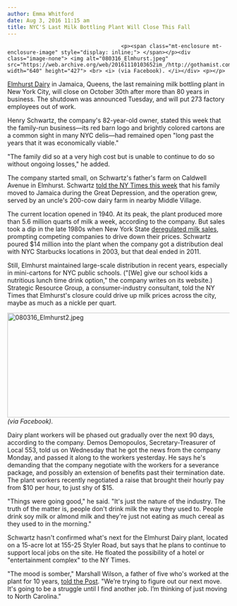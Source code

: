 ```yaml
---
author: Emma Whitford
date: Aug 3, 2016 11:15 am
title: NYC'S Last Milk Bottling Plant Will Close This Fall 
---
```


	
										<p><span class="mt-enclosure mt-enclosure-image" style="display: inline;"> </span></p><div class="image-none"> <img alt="080316_Elmhurst.jpeg" src="https://web.archive.org/web/20161110103652im_/http://gothamist.com/attachments/nyc_ewhitford/080316_Elmhurst.jpeg" width="640" height="427"> <br> <i> (via Facebook). </i></div> <p></p>

<p><a href="https://web.archive.org/web/20161110103652/http://www.elmhurstdairy.com/">Elmhurst Dairy</a> in Jamaica, Queens, the last remaining milk bottling plant in New York City, will close on October 30th after more than 80 years in business. The shutdown was announced Tuesday, and will put 273 factory employees out of work. </p>

<p>Henry Schwartz, the company&apos;s 82-year-old owner, stated this week that the family-run business&#x2014;its red barn logo and brightly colored cartons are a common sight in many NYC delis&#x2014;had remained open &quot;long past the years that it was economically viable.&quot; </p>

<p>&quot;The family did so at a very high cost but is unable to continue to do so without ongoing losses,&quot; he added. </p>

<p>The company started small, on Schwartz&apos;s father&apos;s farm on Caldwell Avenue in Elmhurst. Schwartz <a href="https://web.archive.org/web/20161110103652/http://www.nytimes.com/2016/08/03/nyregion/queens-dairy-plant-closes.html?rref=collection%2Fsectioncollection%2Fnyregion&amp;_r=0">told the NY Times this week</a> that his family moved to Jamaica during the Great Depression, and the operation grew, served by an uncle&apos;s 200-cow dairy farm in nearby Middle Village. </p>

<p>The current location opened in 1940. At its peak, the plant produced more than 5.6 million quarts of milk a week, according to the company. But sales took a dip in the late 1980s when New York State <a href="https://web.archive.org/web/20161110103652/http://www.nytimes.com/1987/06/15/nyregion/new-york-seeking-to-end-curbs-on-sale-of-milk-in-northeast.html">deregulated milk sales</a>, prompting competing companies to drive down their prices. Schwartz poured $14 million into the plant when the company got a distribution deal with NYC Starbucks locations in 2003, but that deal ended in 2011. </p>

<p>Still, Elmhurst maintained large-scale distribution in recent years, especially in mini-cartons for NYC public schools. (&quot;[We] give our school kids a nutritious lunch time drink option,&quot; the company writes on its website.) Strategic Resource Group, a consumer-industry consultant, told the NY Times that Elmhurst&apos;s closure could drive up milk prices across the city, maybe as much as a nickle per quart. </p>

<p><span class="mt-enclosure mt-enclosure-image" style="display: inline;"> </span></p><div class="image-none"> <img alt="080316_Elmhurst2.jpeg" src="https://web.archive.org/web/20161110103652im_/http://gothamist.com/attachments/nyc_ewhitford/080316_Elmhurst2.jpeg" width="640" height="237"> <br> <i> (via Facebook). </i></div> <p></p>

<p>Dairy plant workers will be phased out gradually over the next 90 days, according to the company. Demos Demopoulos, Secretary-Treasurer of Local 553, told us on Wednesday that he got the news from the company Monday, and passed it along to the workers yesterday. He says he&apos;s demanding that the company negotiate with the workers for a severance package, and possibly an extension of benefits past their termination date. The plant workers recently negotiated a raise that brought their hourly pay from $10 per hour, to just shy of $15.   </p>

<p>&quot;Things were going good,&quot; he said. &quot;It&apos;s just the nature of the industry. The truth of the matter is, people don&apos;t drink milk the way they used to. People drink soy milk or almond milk and they&apos;re just not eating as much cereal as they used to in the morning.&quot; </p>

<p>Schwartz hasn&apos;t confirmed what&apos;s next for the Elmhurst Dairy plant, located on a 15-acre lot at 155-25 Styler Road, but says that he plans to continue to support local jobs on the site. He floated the possibility of a hotel or &quot;entertainment complex&quot; to the NY Times. </p>

<p>&quot;The mood is somber,&quot; Marshall Wilson, a father of five who&apos;s worked at the plant for 10 years, <a href="https://web.archive.org/web/20161110103652/http://nypost.com/2016/08/02/nycs-last-milk-plant-to-lay-off-273-workers-as-closing-nears/">told the Post</a>. &quot;We&#x2019;re trying to figure out our next move. It&apos;s going to be a struggle until I find another job. I&#x2019;m thinking of just moving to North Carolina.&quot;</p>					
										
									
				